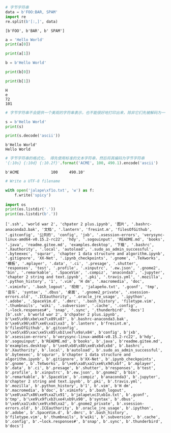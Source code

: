 

```python
# 字节字符串
data = b'FOO:BAR, SPAM'
import re
re.split(b'[:,]', data)
```




    [b'FOO', b'BAR', b' SPAM']




```python
a = 'Hello World'
print(a[0])

print(a[1])

b = b'Hello World'

print(b[0])

print(b[1])
```

    H
    e
    72
    101



```python
# 字节字符串不会提供一个美观的字符串表示，也不能很好地打印出来，除非它们先被解码为一个文本字符串

s = b'Hello World'
print(s)

print(s.decode('ascii'))
```

    b'Hello World'
    Hello World



```python
# 字节字符串的格式化， 得先使用标准的文本字符串，然后将其编码为字节字符串
'{:10s} {:10d} {:10.2f}'.format('ACME', 100, 490.1).encode('ascii')
```




    b'ACME              100     490.10'




```python
# Write a UTF-8 filename

with open('jalape\xf1o.txt', 'w') as f:
    f.write('spicy')
    
import os
print(os.listdir('.'))
print(os.listdir(b'.'))

```

    ['.ssh', 'world war 2', 'chpater 2 plus.ipynb', '图片', '.bashrc-anaconda3.bak', '文档', '.lantern', 'fresint.m', 'filesOfGithub', '.gitconfig', '公共的', 'config', 'jxb', '.xsession-errors', 'verysync-linux-amd64-v0.15.2-rc22', 'hdy', '.sogouinput', 'README.md', 'books', '.java', 'readme.gitee.md', 'examples.desktop', '下载', '.bashrc', '.Xauthority', '.local', 'autoload', '.sudo_as_admin_successful', '.byteexec', 'squrar', 'chapter 1 data structure and algorithm.ipynb', '.gitignore', 'XX-Net', '.ipynb_checkpoints', '.gnome', '.TeXworks', '模板', '.mplayer', '.data', '.ci', '.presage', '.shutter', 'responses', 'test', '.profile', '.xinputrc', '.ew.json', '.gnome2', 'bin', '.remarkable', '.SpaceVim', '.compiz', 'anaconda3', '.jupyter', 'chapter 2 string and text.ipynb', '.pki', '.travis.yml', '.mozilla', '.python_history', '1', '.vim', 'H dm', '.macromedia', 'doc', '.viminfo', '.bash_logout', '视频', 'jalapeño.txt', '.gconf', 'tmp', '音乐', 'syntax', '.dbus', '桌面', '.gnome2_private', '.xsession-errors.old', '.ICEauthority', '.oracle_jre_usage', '.ipython', '.adobe', '.SpaceVim.d', '.dmrc', '.bash_history', 'filetype.vim', '.thumbnails', 'wiki', '.subversion', '.cache', '.config', '.~lock.responses#', 'snap', '.sync', '.thunderbird', 'docs']
    [b'.ssh', b'world war 2', b'chpater 2 plus.ipynb', b'\xe5\x9b\xbe\xe7\x89\x87', b'.bashrc-anaconda3.bak', b'\xe6\x96\x87\xe6\xa1\xa3', b'.lantern', b'fresint.m', b'filesOfGithub', b'.gitconfig', b'\xe5\x85\xac\xe5\x85\xb1\xe7\x9a\x84', b'config', b'jxb', b'.xsession-errors', b'verysync-linux-amd64-v0.15.2-rc22', b'hdy', b'.sogouinput', b'README.md', b'books', b'.java', b'readme.gitee.md', b'examples.desktop', b'\xe4\xb8\x8b\xe8\xbd\xbd', b'.bashrc', b'.Xauthority', b'.local', b'autoload', b'.sudo_as_admin_successful', b'.byteexec', b'squrar', b'chapter 1 data structure and algorithm.ipynb', b'.gitignore', b'XX-Net', b'.ipynb_checkpoints', b'.gnome', b'.TeXworks', b'\xe6\xa8\xa1\xe6\x9d\xbf', b'.mplayer', b'.data', b'.ci', b'.presage', b'.shutter', b'responses', b'test', b'.profile', b'.xinputrc', b'.ew.json', b'.gnome2', b'bin', b'.remarkable', b'.SpaceVim', b'.compiz', b'anaconda3', b'.jupyter', b'chapter 2 string and text.ipynb', b'.pki', b'.travis.yml', b'.mozilla', b'.python_history', b'1', b'.vim', b'H dm', b'.macromedia', b'doc', b'.viminfo', b'.bash_logout', b'\xe8\xa7\x86\xe9\xa2\x91', b'jalape\xc3\xb1o.txt', b'.gconf', b'tmp', b'\xe9\x9f\xb3\xe4\xb9\x90', b'syntax', b'.dbus', b'\xe6\xa1\x8c\xe9\x9d\xa2', b'.gnome2_private', b'.xsession-errors.old', b'.ICEauthority', b'.oracle_jre_usage', b'.ipython', b'.adobe', b'.SpaceVim.d', b'.dmrc', b'.bash_history', b'filetype.vim', b'.thumbnails', b'wiki', b'.subversion', b'.cache', b'.config', b'.~lock.responses#', b'snap', b'.sync', b'.thunderbird', b'docs']

